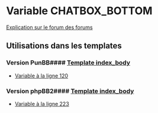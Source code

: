 # Variable CHATBOX_BOTTOM
[Explication sur le forum des forums](http://forum.forumactif.com/t294113-listing-des-variables#CHATBOX_BOTTOM)
## Utilisations dans les templates
### Version PunBB#### [Template index_body](punbb/index_body.md)
* [Variable à la ligne 120](../punbb/index_body.tpl#L120)
### Version phpBB2#### [Template index_body](subsilver/index_body.md)
* [Variable à la ligne 223](../subsilver/index_body.tpl#L223)